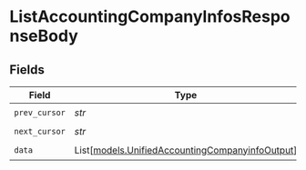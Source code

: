 # ListAccountingCompanyInfosResponseBody


## Fields

| Field                                                                                              | Type                                                                                               | Required                                                                                           | Description                                                                                        |
| -------------------------------------------------------------------------------------------------- | -------------------------------------------------------------------------------------------------- | -------------------------------------------------------------------------------------------------- | -------------------------------------------------------------------------------------------------- |
| `prev_cursor`                                                                                      | *str*                                                                                              | :heavy_check_mark:                                                                                 | N/A                                                                                                |
| `next_cursor`                                                                                      | *str*                                                                                              | :heavy_check_mark:                                                                                 | N/A                                                                                                |
| `data`                                                                                             | List[[models.UnifiedAccountingCompanyinfoOutput](../models/unifiedaccountingcompanyinfooutput.md)] | :heavy_check_mark:                                                                                 | N/A                                                                                                |